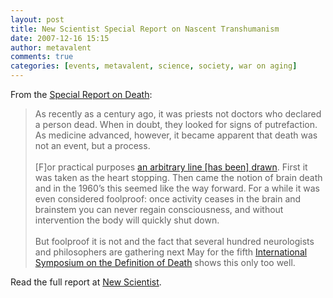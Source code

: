 ```yaml
---
layout: post
title: New Scientist Special Report on Nascent Transhumanism
date: 2007-12-16 15:15
author: metavalent
comments: true
categories: [events, metavalent, science, society, war on aging]
---
```

From the <a href="http://www.newscientist.com/channel/opinion/death">Special Report on Death</a>:<blockquote>As recently as a century ago, it was priests not doctors who declared a person dead. When in doubt, they looked for signs of putrefaction. As medicine advanced, however, it became apparent that death was not an event, but a process.<br /><br />[F]or practical purposes <a href="http://www.newscientist.com/channel/opinion/death">an arbitrary line [has been] drawn</a>. First it was taken as the heart stopping. Then came the notion of brain death and in the 1960’s this seemed like the way forward. For a while it was even considered foolproof: once activity ceases in the brain and brainstem you can never regain consciousness, and without intervention the body will quickly shut down.<br /><br />But foolproof it is not and the fact that several hundred neurologists and philosophers are gathering next May for the fifth <a href="http://www.changesurfer.com/BD/2008/index2.htm">International Symposium on the Definition of Death</a> shows this only too well.</blockquote>Read the full report at <a href="http://www.newscientist.com/channel/opinion/death">New Scientist</a>.
